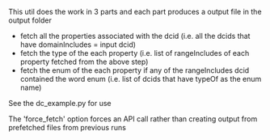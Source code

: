 This util does the work in 3 parts and each part produces a output file in the output folder
- fetch all the properties associated with the dcid (i.e. all the dcids that have domainIncludes = input dcid)
- fetch the type of the each property (i.e. list of rangeIncludes of each property fetched from the above step)
- fetch the enum of the each property if any of the rangeIncludes dcid contained the word enum (i.e. list of dcids that have typeOf as the enum name)

See the dc_example.py for use

The 'force_fetch' option forces an API call rather than creating output from prefetched files from previous runs
